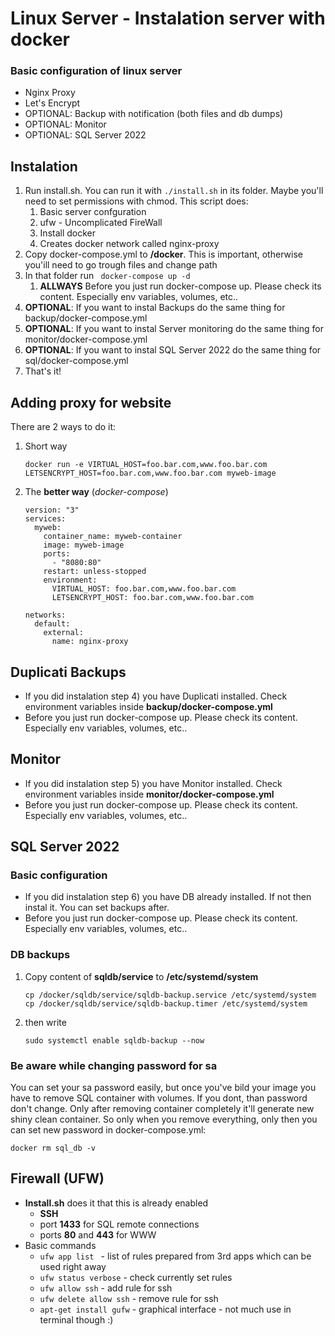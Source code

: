 # Linux Server - Instalation server with docker

### Basic configuration of linux server
- Nginx Proxy
- Let's Encrypt
- OPTIONAL: Backup with notification (both files and db dumps)
- OPTIONAL: Monitor
- OPTIONAL: SQL Server 2022

## Instalation
1. Run install.sh. You can run it with ```./install.sh``` in its folder. Maybe you'll need to set permissions with chmod. This script does:
   1. Basic server confguration
   2. ufw - Uncomplicated FireWall
   3. Install docker
   4. Creates docker network called nginx-proxy
2. Copy docker-compose.yml to **/docker**. This is important, otherwise you'ill need to go trough files and change path
3. In that folder run ``` docker-compose up -d```
   1. **ALLWAYS** Before you just run docker-compose up. Please check its content. Especially env variables, volumes, etc..
4. **OPTIONAL**: If you want to instal Backups do the same thing for backup/docker-compose.yml
5. **OPTIONAL**: If you want to instal Server monitoring do the same thing for monitor/docker-compose.yml
6. **OPTIONAL**: If you want to instal SQL Server 2022 do the same thing for sql/docker-compose.yml
7. That's it!

## Adding proxy for website
There are 2 ways to do it:

1) Short way
   ```
   docker run -e VIRTUAL_HOST=foo.bar.com,www.foo.bar.com LETSENCRYPT_HOST=foo.bar.com,www.foo.bar.com myweb-image
   ```
2) The **better way** (*docker-compose*)
   ```
   version: "3"
   services:
     myweb:
       container_name: myweb-container
       image: myweb-image
       ports: 
         - "8080:80"
       restart: unless-stopped
       environment:
         VIRTUAL_HOST: foo.bar.com,www.foo.bar.com
         LETSENCRYPT_HOST: foo.bar.com,www.foo.bar.com

   networks:
     default:
       external:
         name: nginx-proxy
   ```

## Duplicati Backups
- If you did instalation step 4) you have Duplicati installed. Check environment variables inside **backup/docker-compose.yml**
- Before you just run docker-compose up. Please check its content. Especially env variables, volumes, etc..
## Monitor
- If you did instalation step 5) you have Monitor installed. Check environment variables inside **monitor/docker-compose.yml** 
- Before you just run docker-compose up. Please check its content. Especially env variables, volumes, etc..
## SQL Server 2022
### Basic configuration
- If you did instalation step 6) you have DB already installed. If not then instal it. You can set backups after.
- Before you just run docker-compose up. Please check its content. Especially env variables, volumes, etc..
 ### DB backups
1. Copy content of **sqldb/service** to **/etc/systemd/system** 
    ```
    cp /docker/sqldb/service/sqldb-backup.service /etc/systemd/system
    cp /docker/sqldb/service/sqldb-backup.timer /etc/systemd/system
    ```
2. then write
    ```
    sudo systemctl enable sqldb-backup --now
    ```

### **Be aware while changing password for sa**
You can set your sa password easily, but once you've bild your image you have to remove SQL container with volumes. If you dont, than password don't change. Only after removing container completely it'll generate new shiny clean container. So only when you remove everything, only then you can set new password in docker-compose.yml:
```
docker rm sql_db -v
```


## Firewall (UFW)
- **Install.sh** does it that this is already enabled
  - **SSH** 
  - port **1433** for SQL remote connections
  - ports **80** and **443** for WWW 
- Basic commands
  - ```ufw app list ``` - list of rules prepared from 3rd apps which can be used right away
  - ```ufw status verbose``` - check currently set rules
  - ```ufw allow ssh``` - add rule for ssh
  - ```ufw delete allow ssh``` - remove rule for ssh
  - ```apt-get install gufw``` - graphical interface - not much use in terminal though :)

